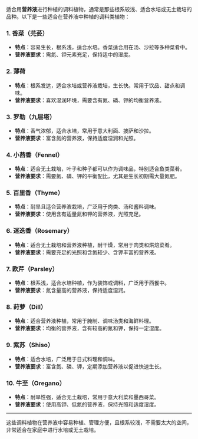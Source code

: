 适合用**营养液**进行种植的调料植物，通常是那些根系较浅、适合水培或无土栽培的品种。以下是一些适合在营养液中种植的调料类植物：

### 1. **香菜（芫荽）**
   - **特点**：容易生长，根系浅，适合水培。香菜适合用在汤、沙拉等多种菜肴中。
   - **营养液要求**：需氮、钾元素充足，保持适中的湿度。

### 2. **薄荷**
   - **特点**：根系发达，适合水培或营养液栽培，生长快。常用于饮品、甜点和调味。
   - **营养液要求**：喜欢湿润环境，需要含有氮、磷、钾的均衡营养液。

### 3. **罗勒（九层塔）**
   - **特点**：香气浓郁，适合水培，常用于意大利面、披萨和沙拉。
   - **营养液要求**：富含氮的营养液，保持适度湿润和光照。

### 4. **小茴香（Fennel）**
   - **特点**：适合无土栽培，叶子和种子都可以作为调味品，特别适合鱼类菜肴。
   - **营养液要求**：需要氮、磷、钾的平衡配比，尤其是生长初期需大量氮肥。

### 5. **百里香（Thyme）**
   - **特点**：耐旱且适合营养液栽培，广泛用于肉类、汤和酱料调味。
   - **营养液要求**：使用含有适量氮和钾的营养液，光照充足。

### 6. **迷迭香（Rosemary）**
   - **特点**：适合无土栽培和营养液种植，耐干燥，常用于肉类和烘焙菜肴。
   - **营养液要求**：需要充足的光照和含氮较少、含钾丰富的营养液。

### 7. **欧芹（Parsley）**
   - **特点**：根系浅，适合水培种植，作为装饰或调料，广泛用于西餐中。
   - **营养液要求**：氮含量高的营养液，保持适度湿润。

### 8. **莳萝（Dill）**
   - **特点**：适合营养液种植，常用于腌制、调味汤类和海鲜料理。
   - **营养液要求**：均衡的营养液，含有较高的氮和钾，保持一定湿度。

### 9. **紫苏（Shiso）**
   - **特点**：适合水培，广泛用于日式料理和调味。
   - **营养液要求**：富含氮、磷、钾，定期添加营养液以促进快速生长。

### 10. **牛至（Oregano）**
   - **特点**：耐旱性强，适合无土栽培，常用于意大利菜和墨西哥菜。
   - **营养液要求**：使用高钾、低氮的营养液，保持光照和适度湿度。

---

这些调料植物在营养液中容易种植、管理方便，且根系较浅，不需要太大的空间，非常适合在家庭中进行水培或无土栽培。